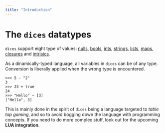```yaml
---
title: "Introduction"
---
```

# The `dices` datatypes

`dices` support eight type of values: [nulls](man:values/nulls), [bools](man:values/bools), [ints](man:values/nulls), [strings](man:values/strings), [lists](man:values/lists), [maps](man:values/maps), [closures](man:values/closures) and [intrisics](man:values/intrisics).

As a dinamically-typed language, all variables in `dices` can be of any type. Conversion is liberally applied when the wrong type is encountered.
```dices
>>> 5 - "2"
3
>>> 23 + true
24
>>> "Hello" ~ [3]
["Hello", 3]
```
This is mainly done in the spirit of `dices` being a language targeted to *table top gaming*, and so to avoid bogging down the language with programming concepts. If you need to do more complex stuff, look out for the upcoming **LUA integration**.
